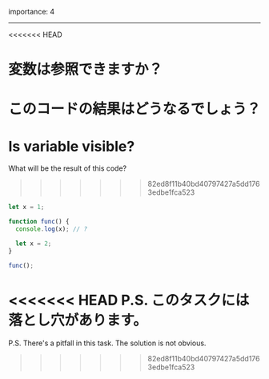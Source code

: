 importance: 4

---

<<<<<<< HEAD
# 変数は参照できますか？

このコードの結果はどうなるでしょう？
=======
# Is variable visible?

What will be the result of this code?
>>>>>>> 82ed8f11b40bd40797427a5dd1763edbe1fca523

```js
let x = 1;

function func() {
  console.log(x); // ?

  let x = 2;
}

func();
```

<<<<<<< HEAD
P.S. このタスクには落とし穴があります。
=======
P.S. There's a pitfall in this task. The solution is not obvious.
>>>>>>> 82ed8f11b40bd40797427a5dd1763edbe1fca523
